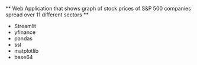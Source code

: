 ** Web Application that shows graph of stock prices of S&P 500 companies spread over 11 different sectors **

- Streamlit
- yfinance
- pandas
- ssl
- matplotlib
- base64